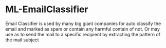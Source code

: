 # ML-EmailClassifier
Email Classifier is used by many big giant companies for auto classify the email and marked as spam or contain any harmful contain of not. Or may use as to send the mail to a specific recipient by extracting the pattern of the mail subject
